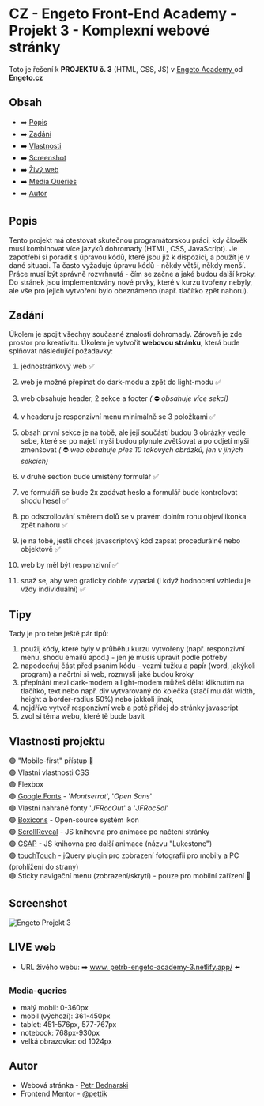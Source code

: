 # CZ - Engeto Front-End Academy - Projekt 3 - Komplexní webové stránky


Toto je řešení k **PROJEKTU č. 3** (HTML, CSS, JS) v  [Engeto Academy ](https://engeto.cz/webova-akademie/) od **Engeto.cz**

## Obsah

- ➡️ [Popis](#popis)
- ➡️ [Zadání](#zadani)
- ➡️ [Vlastnosti](#vlastnosti)
- ➡️ [Screenshot](#screenshot)
- ➡️ [Živý web](#live)
- ➡️ [Media Queries](#media-queries)
- ➡️ [Autor](#autor)

## Popis

Tento projekt má otestovat skutečnou programátorskou práci, kdy člověk musí kombinovat více jazyků dohromady (HTML, CSS, JavaScript). Je zapotřebí si poradit s úpravou kódů, které jsou již k dispozici, a použít je v dané situaci. Ta často vyžaduje úpravu kódů - někdy větší, někdy menší. Práce musí být správně rozvrhnutá - čím se začne a jaké budou další kroky. Do stránek jsou implementovány nové prvky, které v kurzu tvořeny nebyly, ale vše pro jejich vytvoření bylo obeznámeno (např. tlačítko zpět nahoru).


## Zadání

Úkolem je spojit všechny současné znalosti dohromady. Zároveň je zde prostor pro kreativitu. Úkolem je vytvořit **webovou stránku**, která bude splňovat následující požadavky:

1) jednostránkový web ✅

2) web je možné přepínat do dark-modu a zpět do light-modu ✅
3) web obsahuje header, 2 sekce a footer *(* ⛔ *obsahuje více sekcí)*
4) v headeru je responzivní menu minimálně se 3 položkami ✅
5) obsah první sekce je na tobě, ale její součástí budou 3 obrázky vedle sebe, které se po najetí myši budou plynule zvětšovat a po odjetí myši zmenšovat *(* ⛔ *web obsahuje přes 10 takových obrázků, jen v jiných sekcích)*
6) v druhé section bude umístěný formulář ✅
7) ve formuláři se bude 2x zadávat heslo a formulář bude kontrolovat shodu hesel ✅
8) po odscrollování směrem dolů se v pravém dolním rohu objeví ikonka zpět nahoru ✅
9) je na tobě, jestli chceš javascriptový kód zapsat procedurálně nebo objektově ✅
10) web by měl být responzivní ✅
11) snaž se, aby web graficky dobře vypadal (i když hodnocení vzhledu je vždy individuální) ✅

## Tipy
Tady je pro tebe ještě pár tipů:

1) použij kódy, které byly v průběhu kurzu vytvořeny (např. responzivní menu, shodu emailů apod.) - jen je musíš upravit podle potřeby
2) napodceňuj část před psaním kódu - vezmi tužku a papír (word, jakýkoli program) a načrtni si web, rozmysli jaké budou kroky
3) přepínání mezi dark-modem a light-modem můžeš dělat kliknutím na tlačítko, text nebo např. div vytvarovaný do kolečka (stačí mu dát width, height a border-radius 50%) nebo jakkoli jinak,
4) nejdříve vytvoř responzivní web a poté přidej do stránky javascript
5) zvol si téma webu, které tě bude bavit

## Vlastnosti projektu

🟢 "Mobile-first" přístup 📲 <br>
🟢 Vlastní vlastnosti CSS<br>
🟢 Flexbox<br>
🟢 [Google Fonts](https://fonts.google.com/) - '<i>Montserrat</i>', '<i>Open Sans</i>'<br>
🟢 Vlastní nahrané fonty '<i>JFRocOut</i>' a '<i>JFRocSol</i>'<br>
🟢 [Boxicons](https://boxicons.com/) - Open-source systém ikon<br>
🟢 [ScrollReveal](https://scrollrevealjs.org/) - JS knihovna pro animace po načtení stránky<br>
🟢 [GSAP](https://github.com/greensock/GSAP) - JS knihovna pro další animace (názvu "Lukestone")<br>
🟢 [touchTouch](https://github.com/tutorialzine/touchTouch) - jQuery plugin pro zobrazení fotografii pro mobily a PC (prohlížení do strany)<br>
🟢 Sticky navigační menu (zobrazení/skrytí) - pouze pro mobilní zařízení 📲<br>

## Screenshot

<img src="design/design-preview.jpg" alt="Engeto Projekt 3">

## LIVE web

- URL živého webu: ➡️ [www. petrb-engeto-academy-3.netlify.app/](https://petrb-engeto-academy-3.netlify.app/) ⬅️

### Media-queries

- malý mobil: 0-360px
- mobil (výchozí): 361-450px
- tablet: 451-576px, 577-767px
- notebook: 768px-930px
- velká obrazovka: od 1024px

## Autor

- Webová stránka - [Petr Bednarski](https://github.com/pettik)
- Frontend Mentor - [@pettik](https://www.frontendmentor.io/profile/pettik)
